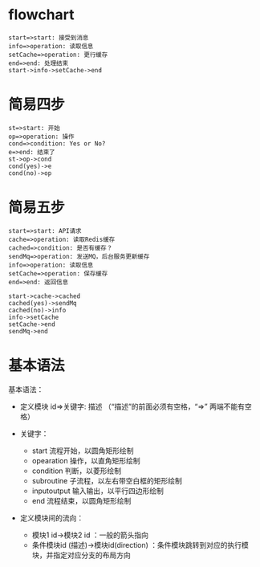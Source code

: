 # flowchart

```flow
start=>start: 接受到消息
info=>operation: 读取信息
setCache=>operation: 更行缓存
end=>end: 处理结束
start->info->setCache->end

```



# 简易四步

```flow
st=>start: 开始
op=>operation: 操作
cond=>condition: Yes or No?
e=>end: 结束了
st->op->cond
cond(yes)->e     
cond(no)->op
```



# 简易五步

```flow
start=>start: API请求
cache=>operation: 读取Redis缓存
cached=>condition: 是否有缓存？
sendMq=>operation: 发送MQ，后台服务更新缓存
info=>operation: 读取信息
setCache=>operation: 保存缓存
end=>end: 返回信息

start->cache->cached
cached(yes)->sendMq
cached(no)->info
info->setCache
setCache->end
sendMq->end
```



# 基本语法

基本语法：

- 定义模块 id=>关键字: 描述 （“描述”的前面必须有空格，“=>” 两端不能有空格）
- 关键字：
  - start 流程开始，以圆角矩形绘制
  - opearation 操作，以直角矩形绘制
  - condition 判断，以菱形绘制
  - subroutine 子流程，以左右带空白框的矩形绘制
  - inputoutput 输入输出，以平行四边形绘制
  - end 流程结束，以圆角矩形绘制

- 定义模块间的流向：
  - 模块1 id->模块2 id ：一般的箭头指向
  - 条件模块id (描述)->模块id(direction) ：条件模块跳转到对应的执行模块，并指定对应分支的布局方向